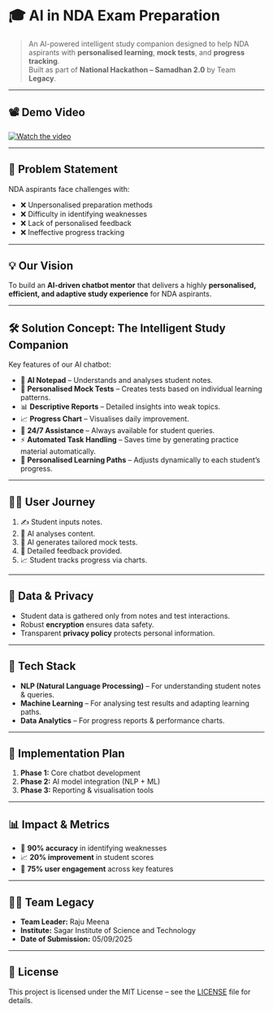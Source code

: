 
# 🎓 AI in NDA Exam Preparation

> An AI-powered intelligent study companion designed to help NDA aspirants with **personalised learning**, **mock tests**, and **progress tracking**.  
> Built as part of **National Hackathon – Samadhan 2.0** by Team **Legacy**.

---

## 📽️ Demo Video
[![Watch the video](https://img.youtube.com/vi/YOUR_VIDEO_ID/0.jpg)](https://youtu.be/RlrUmxh4nPA)

---

## 🚀 Problem Statement
NDA aspirants face challenges with:
- ❌ Unpersonalised preparation methods  
- ❌ Difficulty in identifying weaknesses  
- ❌ Lack of personalised feedback  
- ❌ Ineffective progress tracking  

---

## 💡 Our Vision
To build an **AI-driven chatbot mentor** that delivers a highly **personalised, efficient, and adaptive study experience** for NDA aspirants.

---

## 🛠️ Solution Concept: The Intelligent Study Companion
Key features of our AI chatbot:

- 📝 **AI Notepad** – Understands and analyses student notes.  
- 🧾 **Personalised Mock Tests** – Creates tests based on individual learning patterns.  
- 📊 **Descriptive Reports** – Detailed insights into weak topics.  
- 📈 **Progress Chart** – Visualises daily improvement.  
- 🤖 **24/7 Assistance** – Always available for student queries.  
- ⚡ **Automated Task Handling** – Saves time by generating practice material automatically.  
- 🎯 **Personalised Learning Paths** – Adjusts dynamically to each student’s progress.  

---

## 🧑‍🎓 User Journey
1. ✍️ Student inputs notes.  
2. 🤖 AI analyses content.  
3. 📝 AI generates tailored mock tests.  
4. 🔎 Detailed feedback provided.  
5. 📈 Student tracks progress via charts.  

---

## 🔐 Data & Privacy
- Student data is gathered only from notes and test interactions.  
- Robust **encryption** ensures data safety.  
- Transparent **privacy policy** protects personal information.  

---

## 🧩 Tech Stack
- **NLP (Natural Language Processing)** – For understanding student notes & queries.  
- **Machine Learning** – For analysing test results and adapting learning paths.  
- **Data Analytics** – For progress reports & performance charts.  

---

## 📅 Implementation Plan
1. **Phase 1:** Core chatbot development  
2. **Phase 2:** AI model integration (NLP + ML)  
3. **Phase 3:** Reporting & visualisation tools  

---

## 📊 Impact & Metrics
- 🎯 **90% accuracy** in identifying weaknesses  
- 📈 **20% improvement** in student scores  
- 🤝 **75% user engagement** across key features  

---

## 👨‍💻 Team Legacy
- **Team Leader:** Raju Meena  
- **Institute:** Sagar Institute of Science and Technology  
- **Date of Submission:** 05/09/2025  

---

## 📜 License
This project is licensed under the MIT License – see the [LICENSE](LICENSE) file for details.


